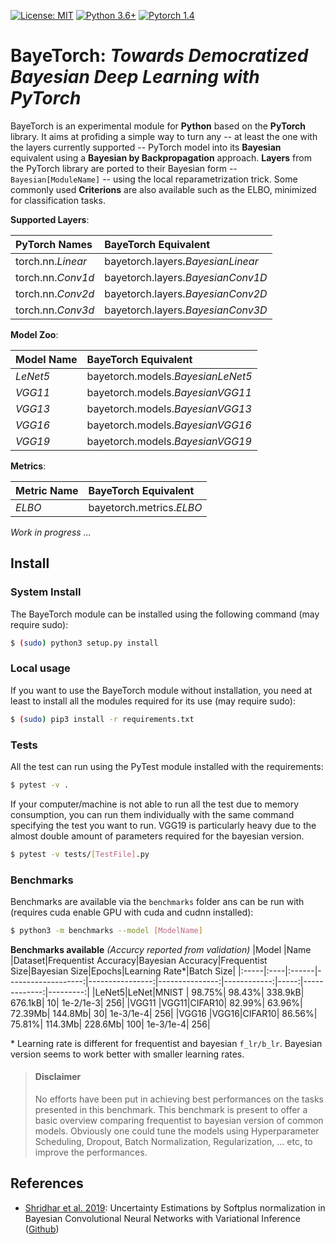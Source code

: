 [![License: MIT](https://img.shields.io/badge/License-MIT-yellow.svg)](https://github.com/yliess86/BayeTorch/blob/master/LICENSE)
[![Python 3.6+](https://img.shields.io/badge/python-3.6+-blue.svg)](https://www.python.org/downloads/release/python-360/)
[![Pytorch 1.4](https://img.shields.io/badge/pytorch-1.4.0-blue.svg)](https://pytorch.org/)

# BayeTorch: *Towards Democratized Bayesian Deep Learning with PyTorch*

BayeTorch is an experimental module for **Python** based on the **PyTorch** library. It aims at profiding a simple way to turn any -- at least the one with the layers currently supported -- PyTorch model into its **Bayesian** equivalent using a **Bayesian by Backpropagation** approach. **Layers** from the PyTorch library are ported to their Bayesian form -- `Bayesian[ModuleName]` -- using the local reparametrization trick. Some commonly used **Criterions** are also available such as the ELBO, minimized for classification tasks.

**Supported Layers**:

|PyTorch Names    |BayeTorch Equivalent             |
|:----------------|:--------------------------------|
|torch.nn.*Linear*|bayetorch.layers.*BayesianLinear*|
|torch.nn.*Conv1d*|bayetorch.layers.*BayesianConv1D*|
|torch.nn.*Conv2d*|bayetorch.layers.*BayesianConv2D*|
|torch.nn.*Conv3d*|bayetorch.layers.*BayesianConv3D*|

**Model Zoo**:

|Model Name|BayeTorch Equivalent             |
|:---------|:--------------------------------|
|*LeNet5*  |bayetorch.models.*BayesianLeNet5*|
|*VGG11*   |bayetorch.models.*BayesianVGG11* |
|*VGG13*   |bayetorch.models.*BayesianVGG13* |
|*VGG16*   |bayetorch.models.*BayesianVGG16* |
|*VGG19*   |bayetorch.models.*BayesianVGG19* |

**Metrics**:

|Metric Name|BayeTorch Equivalent    |
|:----------|:-----------------------|
|*ELBO*     |bayetorch.metrics.*ELBO*|

*Work in progress ...*

## Install

### System Install

The BayeTorch module can be installed using the following command (may require sudo):

```bash
$ (sudo) python3 setup.py install
```

### Local usage

If you want to use the BayeTorch module without installation, you need at least to install all the modules required for its use (may require sudo):

```bash
$ (sudo) pip3 install -r requirements.txt
```

### Tests

All the test can run using the PyTest module installed with the requirements:

```bash
$ pytest -v .
```

If your computer/machine is not able to run all the test due to memory consumption, you can run them individually with the same command specifying the test you want to run. VGG19 is particularly heavy due to the almost double amount of parameters required for the bayesian version.

```bash
$ pytest -v tests/[TestFile].py
```

### Benchmarks

Benchmarks are available via the `benchmarks` folder ans can be run with (requires cuda enable GPU with cuda and cudnn installed):

```bash
$ python3 -m benchmarks --model [ModelName]
```

**Benchmarks available** *(Accurcy reported from validation)*
|Model |Name |Dataset|Frequentist Accuracy|Bayesian Accuracy|Frequentist Size|Bayesian Size|Epochs|Learning Rate*|Batch Size|
|:-----|:----|:------|-------------------:|----------------:|---------------:|------------:|-----:|-------------:|---------:|
|LeNet5|LeNet|MNIST  |              98.75%|           98.43%|         338.9kB|      676.1kB|    10|     1e-2/1e-3|       256|
|VGG11 |VGG11|CIFAR10|              82.99%|           63.96%|         72.39Mb|      144.8Mb|    30|     1e-3/1e-4|       256|
|VGG16 |VGG16|CIFAR10|              86.56%|           75.81%|         114.3Mb|      228.6Mb|   100|     1e-3/1e-4|       256|

\* Learning rate is different for frequentist and bayesian `f_lr/b_lr`. Bayesian version seems to work better with smaller learning rates.

> #### Disclaimer
> No efforts have been put in achieving best performances on the tasks presented in this benchmark.
> This benchmark is present to offer a basic overview comparing frequentist to bayesian version of common models.
> Obviously one could tune the models using Hyperparameter Scheduling, Dropout, Batch Normalization, 
> Regularization, ... etc, to improve the performances.

## References

- [Shridhar et al. 2019]: Uncertainty Estimations by Softplus normalization in
Bayesian Convolutional Neural Networks with
Variational Inference ([Github](https://github.com/kumar-shridhar/PyTorch-BayesianCNN))

[Shridhar et al. 2019]: https://arxiv.org/pdf/1806.05978.pdf